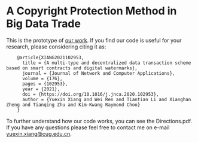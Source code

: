# A Copyright Protection Method in Big Data Trade
This is the prototype of [our work](https://www.sciencedirect.com/science/article/abs/pii/S1084804520304057). If you find our code is useful for your research, please considering citing it as:

        @article{XIANG2021102953,
          title = {A multi-type and decentralized data transaction scheme based on smart contracts and digital watermarks},
          journal = {Journal of Network and Computer Applications},
          volume = {176},
          pages = {102953},
          year = {2021},
          doi = {https://doi.org/10.1016/j.jnca.2020.102953},
          author = {Yuexin Xiang and Wei Ren and Tiantian Li and Xianghan Zheng and Tianqing Zhu and Kim-Kwang Raymond Choo}
        }

To further understand how our code works, you can see the Directions.pdf. If you have any questions please feel free to contact me on e-mail yuexin.xiang@cug.edu.cn.
